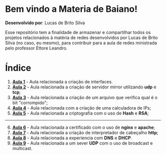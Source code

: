 # Bem vindo a Materia de Baiano!
**Desenvolvido por**: Lucas de Brito Silva

Esse repositório tem a finalidade de armazenar e compartilhar todos os projetos relacionados à matéria de redes desenvolvidos por Lucas de Brito Silva (no caso, eu mesmo), para contribuir para a aula de redes ministrada pelo professor Éttore Leandro. 

# Índice

 1. [**Aula 1**](https://github.com/Lucs1590/Materia_de_Baiano/tree/master/aula%201) - Aula relacionada a criação de interfaces.
 2. [**Aula 2**](https://github.com/Lucs1590/Materia_de_Baiano/tree/master/aula%202) - Aula relacionada a criação de servidor mirror utilizando **udp** e **tcp**;
 3. [**Aula 3**](https://github.com/Lucs1590/Materia_de_Baiano/tree/master/aula%203) - Aula relacionada a criação de um arquivo que verifica qual é o bit "corrompido";
 4. [**Aula 4**](https://github.com/Lucs1590/Materia_de_Baiano/tree/master/aula%204) - Aula relacionada com a criação de uma calculadora de IPs;
 5. [**Aula 5**](https://github.com/Lucs1590/Materia_de_Baiano/tree/master/aula%205) - Aula relacionada a criptografia com o uso de **Hash** e **RSA**;

-------

 6. [**Aula 6**](https://github.com/Lucs1590/Materia_de_Baiano/tree/master/aula%206) - Aula relacionada a certificado com o uso de **nginx** e **apache**;
 7. [**Aula 7**](https://github.com/Lucs1590/Materia_de_Baiano/tree/master/aula%207) - Aula relacionada a criação de interpretador de cabeçalho **http**;
 8. [**Aula 8**](https://github.com/Lucs1590/Materia_de_Baiano/tree/master/aula%208) - Aula relacionada a experiencia com **DNS** e **DHCP**.
 9. [**Aula 9**](https://github.com/Lucs1590/Materia_de_Baiano/tree/master/aula%209) - Aula relacionada a um sever **UDP** com o uso de broadcast e multicast.